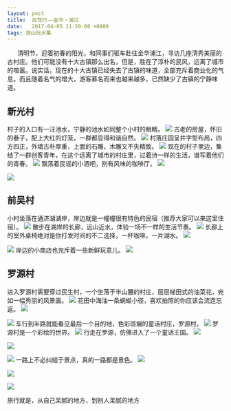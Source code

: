 ```yaml
---
layout: post
title:  自驾行——金华・浦江
date:   2017-04-05 11:20:00 +0800
tags: 游山玩水集
---
```


&nbsp;&nbsp;&nbsp;&nbsp;&nbsp;&nbsp;清明节，迎着初春的阳光，和同事们驱车赴往金华浦江，寻访几座清秀美丽的古村庄。他们可能没有十大古镇那么出名，但是，胜在了淳朴的民风，远离了城市的喧嚣。说实话，现在的十大古镇已经失去了古镇的味道，全部充斥着商业化的气息。而且随着名气的增大，游客慕名而来也越来越多，已然缺少了古镇的宁静味道。

## 新光村
村子的入口有一汪池水，宁静的池水如同整个小村的眼睛。
![](/assets/images/2017/新光村-1.jpg)
古老的房屋，怀旧的巷子，配上大红的灯笼，一群都显得和谐自然。
![](/assets/images/2017/新光村-2.jpg)
村落庄园呈井字型布局，四方四正，外墙古朴厚重，上面的石雕，木雕又不失精致。
![](/assets/images/2017/新光村-3.jpg)
现在的村子里边，集结了一群创客青年，在这个远离了城市的村庄里，过着诗一样的生活，谱写着他们的青春。
![](/assets/images/2017/新光村-4.jpg)
飘荡着民谣的小酒吧，别有风味的咖啡厅。
![](/assets/images/2017/新光村-5.jpg)

![](/assets/images/2017/新光村-6.jpg)

## 前吴村
小村坐落在通济湖湖岸，岸边就是一幢幢很有特色的民宿（推荐大家可以来这里住宿）。
![](/assets/images/2017/前吴村-1.jpg)
散步在湖岸的长廊，远山近水，体验一场不一样的生活节奏。
![](/assets/images/2017/前吴村-2.jpg)
长廊上的室外桌椅绝对是你打发时间的不二选择，一杯咖啡，一片湖水。
![](/assets/images/2017/前吴村-3.jpg)

![](/assets/images/2017/前吴村-4.jpg)
岸边的小商店也充斥着一些新鲜玩意儿。
![](/assets/images/2017/前吴村-5.jpg)

## 罗源村
进入罗源村需要穿过民生村，一个坐落于半山腰的村庄，层层梯田式的油菜花，宛如一幅秀丽的风景画。
![](/assets/images/2017/罗源村-1.jpg)
花田中海油一条蜿蜒小径，喜欢拍照的你应该会流连忘返。
![](/assets/images/2017/罗源村-2.jpg)

![](/assets/images/2017/罗源村-3.jpg)
车行到半路就能看见最后一个目的地，色彩斑斓的童话村庄，罗源村。
![](/assets/images/2017/罗源村-4.jpg)
罗源村是一个彩绘的世界。
![](/assets/images/2017/罗源村-5.jpg)
行走在罗源，仿佛进入了一个童话王国。
![](/assets/images/2017/罗源村-6.jpg)

![](/assets/images/2017/罗源村-7.jpg)

![](/assets/images/2017/罗源村-8.jpg)
一路上不必纠结于景点，真的一路都是景色。
![](/assets/images/2017/清明节路上-1.jpg)

![](/assets/images/2017/清明节路上-2.jpg)

![](/assets/images/2017/清明节路上-3.jpg)


旅行就是，从自己呆腻的地方，到别人呆腻的地方